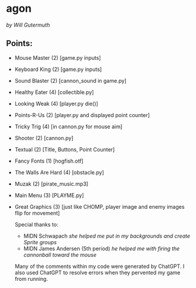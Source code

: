 # agon
_by Will Gutermuth_

## Points:
- Mouse Master (2) [game.py inputs]
- Keyboard King (2) [game.py inputs]
- Sound Blaster (2) [cannon_sound in game.py]
- Healthy Eater (4) [collectible.py]
- Looking Weak (4) [player.py die()]
- Points-R-Us (2) [player.py and displayed point counter]
- Tricky Trig (4) [in cannon.py for mouse aim]
- Shooter (2) [cannon.py]
- Textual (2) [Title, Buttons, Point Counter]
- Fancy Fonts (1) [hogfish.otf]
- The Walls Are Hard (4) [obstacle.py]
- Muzak (2) [pirate_music.mp3]
- Main Menu (3) [PLAYME.py]
- Great Graphics (3) [just like CHOMP, player image and enemy images flip for movement]

  Special thanks to:
  - MIDN Schwapach _she helped me put in my backgrounds and create Sprite groups_
  - MIDN James Andersen (5th period) _he helped me with firing the cannonball toward the mouse_

  Many of the comments within my code were generated by ChatGPT. I also used ChatGPT to resolve errors when they pervented my game from running.
